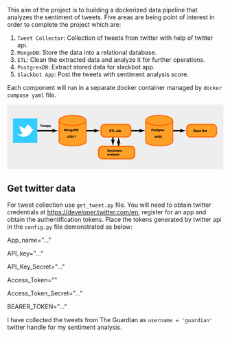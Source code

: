 This aim of the project is to building a dockerized data pipeline that analyzes the sentiment of tweets. Five areas are being point of interest in order to complete the project  which are: 

1. `Tweet Collector`: Collection of tweets from twitter with help of twitter api.
2. `MongoDB`: Store the data into a relational database.
3. `ETL`: Clean the extracted data and analyze it for further operations.
4. `PostgresDB`: Extract stored data for slackbot app.
5. `Slackbot App`: Post the tweets with sentiment analysis score.

Each component will run in a separate docker container managed by `docker compose yaml` file. 

![Data Pipeline](data_pipeline.png)

## Get twitter data
For tweet collection use `get_tweet.py` file. You will need to obtain twitter credentials at https://developer.twitter.com/en, register for an app and obtain the authentification tokens. Place the tokens generated by twitter api in the `config.py` file demonstrated as below:

App_name="..."

API_key="..."

API_Key_Secret="..."

Access_Token=""

Access_Token_Secret="..."

BEARER_TOKEN="..."

I have collected the tweets from The Guardian as `username = 'guardian'` twitter handle for my sentiment analysis. 
